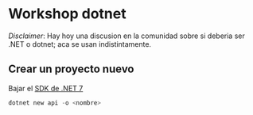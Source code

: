 # Workshop dotnet

*Disclaimer*: Hay hoy una discusion en la comunidad sobre si deberia ser .NET o dotnet; aca se usan indistintamente.

## Crear un proyecto nuevo

Bajar el [SDK de .NET 7](https://dotnet.microsoft.com/en-us/download)

```powershell
dotnet new api -o <nombre>
```
